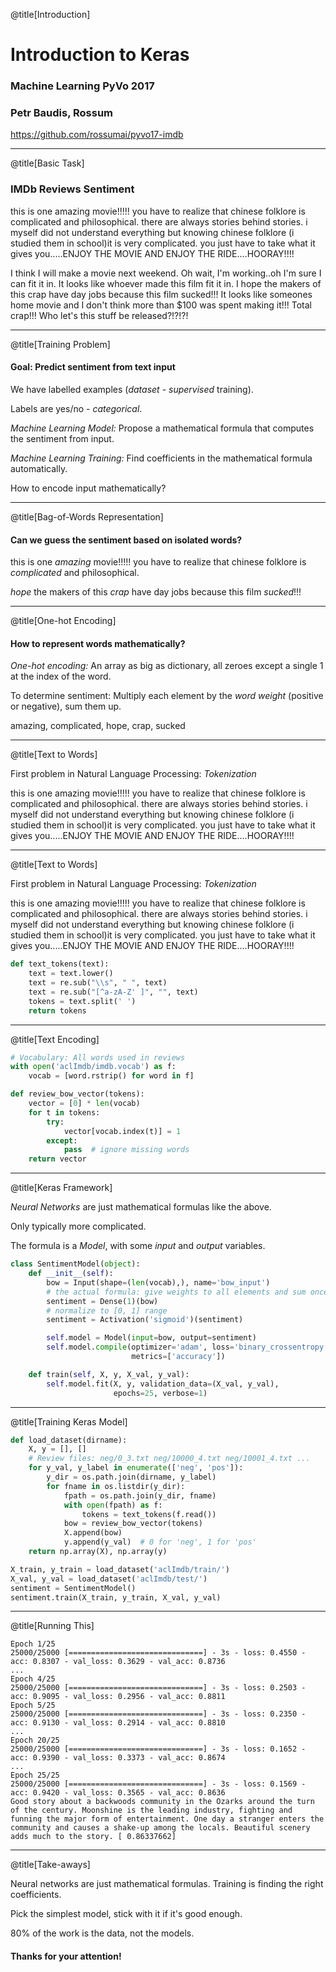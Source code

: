 @title[Introduction]

# Introduction to Keras

### Machine Learning PyVo 2017

### Petr Baudis, Rossum

https://github.com/rossumai/pyvo17-imdb

---
@title[Basic Task]

### IMDb Reviews Sentiment

this is one amazing movie!!!!! you have to realize that chinese folklore is complicated and philosophical. there are always stories behind stories. i myself did not understand everything but knowing chinese folklore (i studied them in school)it is very complicated. you just have to take what it gives you.....ENJOY THE MOVIE AND ENJOY THE RIDE....HOORAY!!!!

I think I will make a movie next weekend. Oh wait, I'm working..oh I'm sure I can fit it in. It looks like whoever made this film fit it in. I hope the makers of this crap have day jobs because this film sucked!!! It looks like someones home movie and I don't think more than $100 was spent making it!!! Total crap!!! Who let's this stuff be released?!?!?!

---
@title[Training Problem]

#### Goal: Predict sentiment from text input

We have labelled examples (_dataset_ - _supervised_ training).

Labels are yes/no - _categorical_.

*Machine Learning Model:* Propose a mathematical formula that computes the sentiment from input.

*Machine Learning Training:* Find coefficients in the mathematical formula automatically.

How to encode input mathematically?

---
@title[Bag-of-Words Representation]

#### Can we guess the sentiment based on isolated words?

this is one *amazing* movie!!!!! you have to realize that chinese folklore is _complicated_ and philosophical.

_hope_ the makers of this *crap* have day jobs because this film *sucked*!!!

---
@title[One-hot Encoding]

#### How to represent words mathematically?

*One-hot encoding:* An array as big as dictionary, all zeroes except a single 1 at the index of the word.

To determine sentiment: Multiply each element by the _word weight_ (positive or negative), sum them up.

amazing, complicated, hope, crap, sucked

---
@title[Text to Words]

First problem in Natural Language Processing: *Tokenization*

this is one amazing movie!!!!! you have to realize that chinese folklore is complicated and philosophical. there are always stories behind stories. i myself did not understand everything but knowing chinese folklore (i studied them in school)it is very complicated. you just have to take what it gives you.....ENJOY THE MOVIE AND ENJOY THE RIDE....HOORAY!!!!

---
@title[Text to Words]

First problem in Natural Language Processing: *Tokenization*

this is one amazing movie!!!!! you have to realize that chinese folklore is complicated and philosophical. there are always stories behind stories. i myself did not understand everything but knowing chinese folklore (i studied them in school)it is very complicated. you just have to take what it gives you.....ENJOY THE MOVIE AND ENJOY THE RIDE....HOORAY!!!!

```python
def text_tokens(text):
    text = text.lower()
    text = re.sub("\\s", " ", text)
    text = re.sub("[^a-zA-Z' ]", "", text)
    tokens = text.split(' ')
    return tokens
```

---
@title[Text Encoding]

```python
# Vocabulary: All words used in reviews
with open('aclImdb/imdb.vocab') as f:
    vocab = [word.rstrip() for word in f]

def review_bow_vector(tokens):
    vector = [0] * len(vocab)
    for t in tokens:
        try:
            vector[vocab.index(t)] = 1
        except:
            pass  # ignore missing words
    return vector
```

---
@title[Keras Framework]

*Neural Networks* are just mathematical formulas like the above.

Only typically more complicated.

The formula is a *Model*, with some *input* and *output* variables.

```python
class SentimentModel(object):
    def __init__(self):
        bow = Input(shape=(len(vocab),), name='bow_input')
        # the actual formula: give weights to all elements and sum once
        sentiment = Dense(1)(bow)
        # normalize to [0, 1] range
        sentiment = Activation('sigmoid')(sentiment)

        self.model = Model(input=bow, output=sentiment)
        self.model.compile(optimizer='adam', loss='binary_crossentropy',
                           metrics=['accuracy'])

    def train(self, X, y, X_val, y_val):
        self.model.fit(X, y, validation_data=(X_val, y_val),
                       epochs=25, verbose=1)
```

---
@title[Training Keras Model]

```python
def load_dataset(dirname):
    X, y = [], []
    # Review files: neg/0_3.txt neg/10000_4.txt neg/10001_4.txt ...
    for y_val, y_label in enumerate(['neg', 'pos']):
        y_dir = os.path.join(dirname, y_label)
        for fname in os.listdir(y_dir):
            fpath = os.path.join(y_dir, fname)
            with open(fpath) as f:
                tokens = text_tokens(f.read())
            bow = review_bow_vector(tokens)
            X.append(bow)
            y.append(y_val)  # 0 for 'neg', 1 for 'pos'
    return np.array(X), np.array(y)

X_train, y_train = load_dataset('aclImdb/train/')
X_val, y_val = load_dataset('aclImdb/test/')
sentiment = SentimentModel()
sentiment.train(X_train, y_train, X_val, y_val)
```

---
@title[Running This]

```
Epoch 1/25
25000/25000 [==============================] - 3s - loss: 0.4550 - acc: 0.8307 - val_loss: 0.3629 - val_acc: 0.8736
...
Epoch 4/25
25000/25000 [==============================] - 3s - loss: 0.2503 - acc: 0.9095 - val_loss: 0.2956 - val_acc: 0.8811
Epoch 5/25
25000/25000 [==============================] - 3s - loss: 0.2350 - acc: 0.9130 - val_loss: 0.2914 - val_acc: 0.8810
...
Epoch 20/25
25000/25000 [==============================] - 3s - loss: 0.1652 - acc: 0.9390 - val_loss: 0.3373 - val_acc: 0.8674
...
Epoch 25/25
25000/25000 [==============================] - 3s - loss: 0.1569 - acc: 0.9420 - val_loss: 0.3565 - val_acc: 0.8636
Good story about a backwoods community in the Ozarks around the turn of the century. Moonshine is the leading industry, fighting and funning the major form of entertainment. One day a stranger enters the community and causes a shake-up among the locals. Beautiful scenery adds much to the story. [ 0.86337662]
```

---
@title[Take-aways]

Neural networks are just mathematical formulas.
Training is finding the right coefficients.

Pick the simplest model, stick with it if it's good enough.

80% of the work is the data, not the models.

#### Thanks for your attention!
